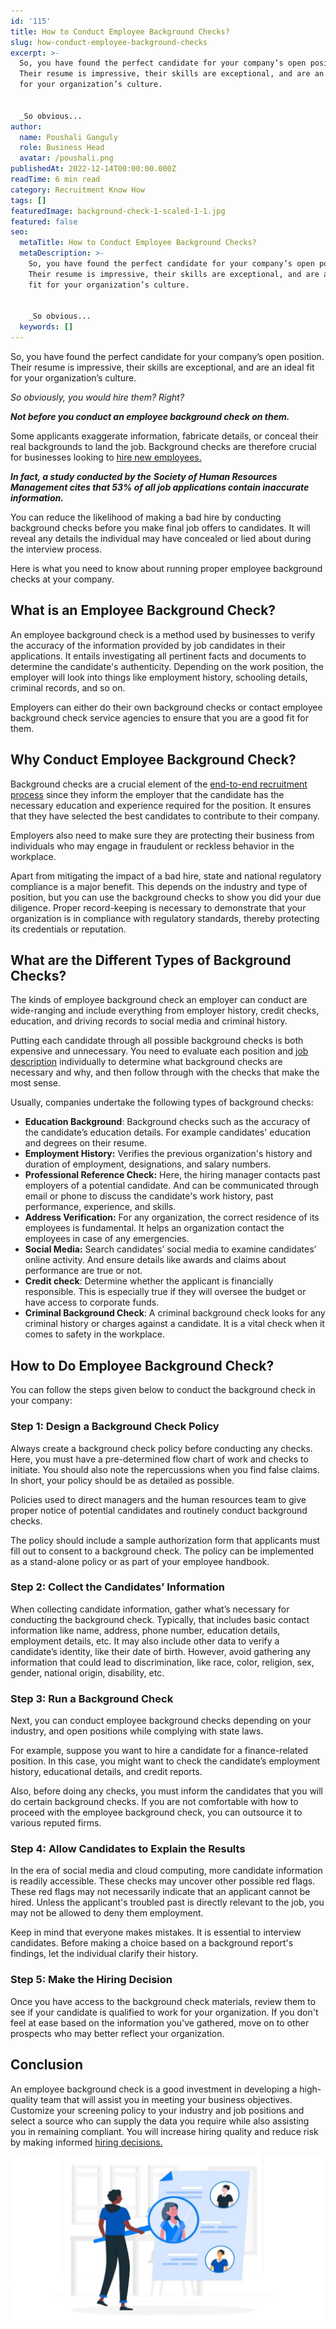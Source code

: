 ```yaml
---
id: '115'
title: How to Conduct Employee Background Checks?
slug: how-conduct-employee-background-checks
excerpt: >-
  So, you have found the perfect candidate for your company’s open position.
  Their resume is impressive, their skills are exceptional, and are an ideal fit
  for your organization’s culture.


  _So obvious...
author:
  name: Poushali Ganguly
  role: Business Head
  avatar: /poushali.png
publishedAt: 2022-12-14T00:00:00.000Z
readTime: 6 min read
category: Recruitment Know How
tags: []
featuredImage: background-check-1-scaled-1-1.jpg
featured: false
seo:
  metaTitle: How to Conduct Employee Background Checks?
  metaDescription: >-
    So, you have found the perfect candidate for your company’s open position.
    Their resume is impressive, their skills are exceptional, and are an ideal
    fit for your organization’s culture.


    _So obvious...
  keywords: []
---
```


So, you have found the perfect candidate for your company’s open position. Their resume is impressive, their skills are exceptional, and are an ideal fit for your organization’s culture.

_So obviously, you would hire them? Right?_

**_Not before you conduct an employee background check on them._**

<!--more-->

Some applicants exaggerate information, fabricate details, or conceal their real backgrounds to land the job. Background checks are therefore crucial for businesses looking to [hire new employees.](https://www.thetalentpool.ai/blogs/top-8-tips-to-onboard-new-hires)

**_In fact, a study conducted by the_** **_Society of Human Resources Management cites that 53% of all job applications contain inaccurate information._**

You can reduce the likelihood of making a bad hire by conducting background checks before you make final job offers to candidates. It will reveal any details the individual may have concealed or lied about during the interview process.

Here is what you need to know about running proper employee background checks at your company.

## **What is an Employee Background Check?**

An employee background check is a method used by businesses to verify the accuracy of the information provided by job candidates in their applications. It entails investigating all pertinent facts and documents to determine the candidate's authenticity. Depending on the work position, the employer will look into things like employment history, schooling details, criminal records, and so on.

Employers can either do their own background checks or contact employee background check service agencies to ensure that you are a good fit for them.

## **Why Conduct Employee Background Check?**         

Background checks are a crucial element of the [end-to-end recruitment process](https://www.thetalentpool.ai/end-to-end-recruitment-process-lifecycle) since they inform the employer that the candidate has the necessary education and experience required for the position. It ensures that they have selected the best candidates to contribute to their company.

Employers also need to make sure they are protecting their business from individuals who may engage in fraudulent or reckless behavior in the workplace.

Apart from mitigating the impact of a bad hire, state and national regulatory compliance is a major benefit. This depends on the industry and type of position, but you can use the background checks to show you did your due diligence. Proper record-keeping is necessary to demonstrate that your organization is in compliance with regulatory standards, thereby protecting its credentials or reputation.

## **What are the Different Types of Background Checks?**

The kinds of employee background check an employer can conduct are wide-ranging and include everything from employer history, credit checks, education, and driving records to social media and criminal history.

Putting each candidate through all possible background checks is both expensive and unnecessary. You need to evaluate each position and [job description](https://www.thetalentpool.ai/blogs/how-to-write-inclusive-job-descriptions) individually to determine what background checks are necessary and why, and then follow through with the checks that make the most sense.

Usually, companies undertake the following types of background checks:

- **Education Background**: Background checks such as the accuracy of the candidate’s education details. For example candidates' education and degrees on their resume.
- **Employment History:** Verifies the previous organization's history and duration of employment, designations, and salary numbers.
- **Professional Reference Check:** Here, the hiring manager contacts past employers of a potential candidate. And can be communicated through email or phone to discuss the candidate's work history, past performance, experience, and skills.
- **Address Verification:** For any organization, the correct residence of its employees is fundamental. It helps an organization contact the employees in case of any emergencies.
- **Social Media:** Search candidates’ social media to examine candidates’ online activity. And ensure details like awards and claims about performance are true or not.
- **Credit check**: Determine whether the applicant is financially responsible. This is especially true if they will oversee the budget or have access to corporate funds.
- **Criminal Background Check**: A criminal background check looks for any criminal history or charges against a candidate. It is a vital check when it comes to safety in the workplace.

## **How to Do Employee Background Check?**

You can follow the steps given below to conduct the background check in your company:

### **Step 1: Design a Background Check Policy**

Always create a background check policy before conducting any checks. Here, you must have a pre-determined flow chart of work and checks to initiate. You should also note the repercussions when you find false claims. In short, your policy should be as detailed as possible.

Policies used to direct managers and the human resources team to give proper notice of potential candidates and routinely conduct background checks.

The policy should include a sample authorization form that applicants must fill out to consent to a background check. The policy can be implemented as a stand-alone policy or as part of your employee handbook.

### **Step 2: Collect the Candidates’ Information**

When collecting candidate information, gather what’s necessary for conducting the background check. Typically, that includes basic contact information like name, address, phone number, education details, employment details, etc. It may also include other data to verify a candidate’s identity, like their date of birth. However, avoid gathering any information that could lead to discrimination, like race, color, religion, sex, gender, national origin, disability, etc.

### **Step 3: Run a Background Check**

Next, you can conduct employee background checks depending on your industry, and open positions while complying with state laws.

For example, suppose you want to hire a candidate for a finance-related position. In this case, you might want to check the candidate’s employment history, educational details, and credit reports.

Also, before doing any checks, you must inform the candidates that you will do certain background checks. If you are not comfortable with how to proceed with the employee background check, you can outsource it to various reputed firms.

### **Step 4: Allow Candidates to Explain the Results**

In the era of social media and cloud computing, more candidate information is readily accessible. These checks may uncover other possible red flags. These red flags may not necessarily indicate that an applicant cannot be hired. Unless the applicant's troubled past is directly relevant to the job, you may not be allowed to deny them employment.

Keep in mind that everyone makes mistakes. It is essential to interview candidates. Before making a choice based on a background report's findings, let the individual clarify their history.

### **Step 5: Make the Hiring Decision**

Once you have access to the background check materials, review them to see if your candidate is qualified to work for your organization. If you don't feel at ease based on the information you've gathered, move on to other prospects who may better reflect your organization.

## **Conclusion**

An employee background check is a good investment in developing a high-quality team that will assist you in meeting your business objectives. Customize your screening policy to your industry and job positions and select a source who can supply the data you require while also assisting you in remaining compliant. You will increase hiring quality and reduce risk by making informed [hiring decisions.](https://www.thetalentpool.ai/blogs/increase-hiring-efficiency-by-tracking-these-key-parameters)

![employee-background-checks](images/background-check-1-scaled-1-1-1024x538.jpg)
